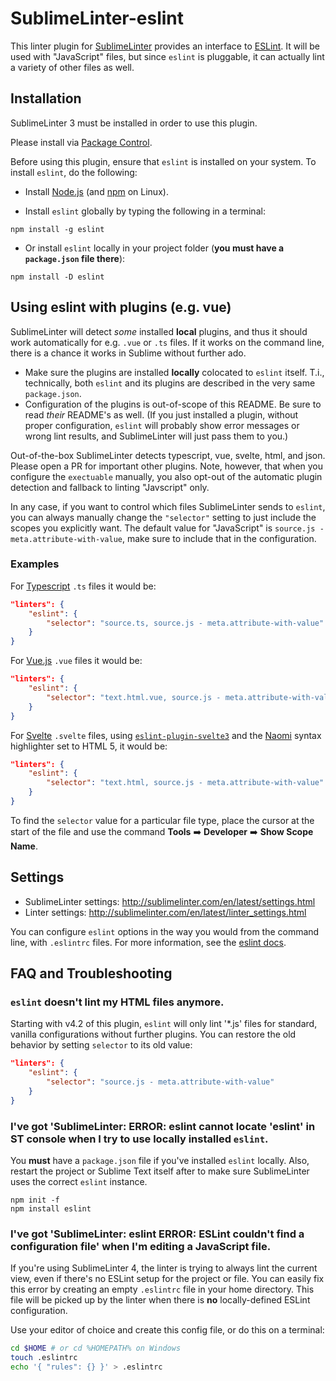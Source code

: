 SublimeLinter-eslint
=========================

This linter plugin for [SublimeLinter](https://github.com/SublimeLinter/SublimeLinter) provides an interface to [ESLint](https://github.com/nzakas/eslint). It will be used with "JavaScript" files, but since `eslint` is pluggable, it can actually lint a variety of other files as well.

## Installation
SublimeLinter 3 must be installed in order to use this plugin. 

Please install via [Package Control](https://packagecontrol.io).

Before using this plugin, ensure that `eslint` is installed on your system.
To install `eslint`, do the following:

- Install [Node.js](http://nodejs.org) (and [npm](https://github.com/joyent/node/wiki/Installing-Node.js-via-package-manager) on Linux).

- Install `eslint` globally by typing the following in a terminal:
```
npm install -g eslint
```
    
- Or install `eslint` locally in your project folder (**you must have a `package.json` file there**):
```
npm install -D eslint
```

## Using eslint with plugins (e.g. vue)

SublimeLinter will detect _some_ installed **local** plugins, and thus it should work automatically for e.g. `.vue` or `.ts` files. If it works on the command line, there is a chance it works in Sublime without further ado.  

- Make sure the plugins are installed **locally** colocated to `eslint` itself. T.i., technically, both `eslint` and its plugins are described in the very same `package.json`. 
- Configuration of the plugins is out-of-scope of this README. Be sure to read _their_ README's as well. (If you just installed a plugin, without proper configuration, `eslint` will probably show error messages or wrong lint results, and SublimeLinter will just pass them to you.)

Out-of-the-box SublimeLinter detects typescript, vue, svelte, html, and json. Please open a PR for important other plugins. Note, however, that when you configure the `exectuable` manually, you also opt-out of the automatic plugin detection and fallback to linting "Javscript" only. 

In any case, if you want to control which files SublimeLinter sends to `eslint`, you can always manually change the `"selector"` setting to just include the scopes you explicitly want. The default value for "JavaScript" is `source.js - meta.attribute-with-value`, make sure to include that in the configuration. 

### Examples

For [Typescript](https://www.typescriptlang.org/) `.ts` files it would be:

```json
"linters": {
    "eslint": {
        "selector": "source.ts, source.js - meta.attribute-with-value"
    }
}
```

For [Vue.js](https://vuejs.org/) `.vue` files it would be:

```json
"linters": {
    "eslint": {
        "selector": "text.html.vue, source.js - meta.attribute-with-value"
    }
}
```

For [Svelte](https://svelte.dev/) `.svelte` files, using [`eslint-plugin-svelte3`](https://github.com/sveltejs/eslint-plugin-svelte3) and the [Naomi](https://packagecontrol.io/packages/Naomi) syntax highlighter set to HTML 5, it would be:

```json
"linters": {
    "eslint": {
        "selector": "text.html, source.js - meta.attribute-with-value"
    }
}
```

To find the `selector` value for a particular file type, place the cursor at the start of the file and use the command **Tools** ➡️ **Developer** ➡️ **Show Scope Name**.

## Settings

- SublimeLinter settings: http://sublimelinter.com/en/latest/settings.html
- Linter settings: http://sublimelinter.com/en/latest/linter_settings.html

You can configure `eslint` options in the way you would from the command line, with `.eslintrc` files. For more information, see the [eslint docs](https://github.com/nzakas/eslint/wiki).


## FAQ and Troubleshooting

### `eslint` doesn't lint my HTML files anymore.

Starting with v4.2 of this plugin, `eslint` will only lint '*.js' files for standard, vanilla configurations without further plugins. You can restore the old behavior by setting `selector` to its old value: 

```json
"linters": {
    "eslint": {
        "selector": "source.js - meta.attribute-with-value"
    }
}
```

### I've got 'SublimeLinter: ERROR: eslint cannot locate 'eslint' in ST console when I try to use locally installed `eslint`.

You **must** have a `package.json` file if you've installed `eslint` locally. Also, restart the project or Sublime Text itself after to make sure SublimeLinter uses the correct `eslint` instance.

```
npm init -f
npm install eslint
```

### I've got 'SublimeLinter: eslint ERROR: ESLint couldn't find a configuration file' when I'm editing a JavaScript file.

If you're using SublimeLinter 4, the linter is trying to always lint the current view, even if there's no ESLint setup for the project or file. You can easily fix this error by creating an empty `.eslintrc` file in your home directory. This file will be picked up by the linter when there is **no** locally-defined ESLint configuration.

Use your editor of choice and create this config file, or do this on a terminal:

```bash
cd $HOME # or cd %HOMEPATH% on Windows
touch .eslintrc
echo '{ "rules": {} }' > .eslintrc
```
